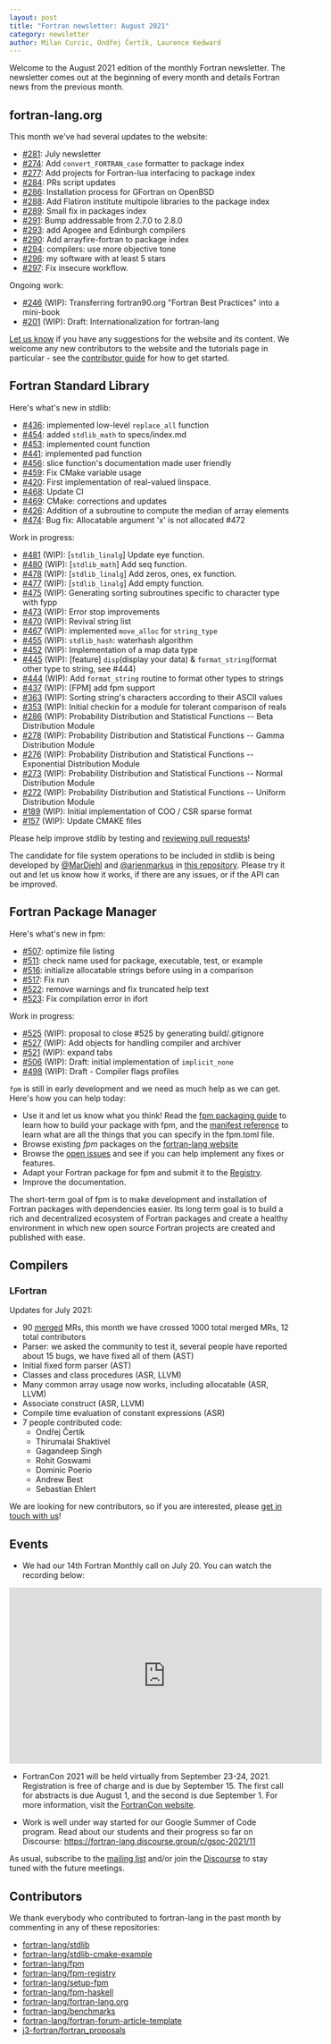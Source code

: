 ```yaml
---
layout: post
title: "Fortran newsletter: August 2021"
category: newsletter
author: Milan Curcic, Ondřej Čertík, Laurence Kedward
---
```


Welcome to the August 2021 edition of the monthly Fortran newsletter.
The newsletter comes out at the beginning of every month and details
Fortran news from the previous month.

<ul id="page-nav"></ul>

## fortran-lang.org

This month we've had several updates to the website:

* [#281](https://github.com/fortran-lang/fortran-lang.org/pull/281):
  July newsletter
* [#274](https://github.com/fortran-lang/fortran-lang.org/pull/274):
  Add `convert_FORTRAN_case` formatter to package index
* [#277](https://github.com/fortran-lang/fortran-lang.org/pull/277):
  Add projects for Fortran-lua interfacing to package index
* [#284](https://github.com/fortran-lang/fortran-lang.org/pull/284):
  PRs script updates
* [#286](https://github.com/fortran-lang/fortran-lang.org/pull/286):
  Installation process for GFortran on OpenBSD
* [#288](https://github.com/fortran-lang/fortran-lang.org/pull/288):
  Add Flatiron institute multipole libraries to the package index
* [#289](https://github.com/fortran-lang/fortran-lang.org/pull/289):
  Small fix in packages index
* [#291](https://github.com/fortran-lang/fortran-lang.org/pull/291):
  Bump addressable from 2.7.0 to 2.8.0
* [#293](https://github.com/fortran-lang/fortran-lang.org/pull/293):
  add Apogee and Edinburgh compilers
* [#290](https://github.com/fortran-lang/fortran-lang.org/pull/290):
  Add arrayfire-fortran to package index
* [#294](https://github.com/fortran-lang/fortran-lang.org/pull/294):
  compilers: use more objective tone
* [#296](https://github.com/fortran-lang/fortran-lang.org/pull/296):
  my software with at least 5 stars
* [#297](https://github.com/fortran-lang/fortran-lang.org/pull/297):
  Fix insecure workflow.

Ongoing work:

* [#246](https://github.com/fortran-lang/fortran-lang.org/pull/246) (WIP):
  Transferring fortran90.org "Fortran Best Practices" into a mini-book
* [#201](https://github.com/fortran-lang/fortran-lang.org/pull/201) (WIP):
  Draft: Internationalization for fortran-lang

[Let us know](https://github.com/fortran-lang/fortran-lang.org/issues) if you have any suggestions for the website and its content.
We welcome any new contributors to the website and the tutorials page in particular - see the [contributor guide](https://github.com/fortran-lang/fortran-lang.org/blob/HEAD/CONTRIBUTING.md) for how to get started.

## Fortran Standard Library

Here's what's new in stdlib:

* [#436](https://github.com/fortran-lang/stdlib/pull/436):
  implemented low-level `replace_all` function
* [#454](https://github.com/fortran-lang/stdlib/pull/454):
  added `stdlib_math` to specs/index.md
* [#453](https://github.com/fortran-lang/stdlib/pull/453):
  implemented count function
* [#441](https://github.com/fortran-lang/stdlib/pull/441):
  implemented pad function
* [#456](https://github.com/fortran-lang/stdlib/pull/456):
  slice function's documentation made user friendly
* [#459](https://github.com/fortran-lang/stdlib/pull/459):
  Fix CMake variable usage
* [#420](https://github.com/fortran-lang/stdlib/pull/420):
  First implementation of real-valued linspace.
* [#468](https://github.com/fortran-lang/stdlib/pull/468):
  Update CI
* [#469](https://github.com/fortran-lang/stdlib/pull/469):
  CMake: corrections and updates
* [#426](https://github.com/fortran-lang/stdlib/pull/426):
  Addition of a subroutine to compute the median of array elements
* [#474](https://github.com/fortran-lang/stdlib/pull/474):
  Bug fix: Allocatable argument 'x' is not allocated #472

Work in progress:

* [#481](https://github.com/fortran-lang/stdlib/pull/481) (WIP):
  [`stdlib_linalg`] Update eye function.
* [#480](https://github.com/fortran-lang/stdlib/pull/480) (WIP):
  [`stdlib_math`] Add seq function.
* [#478](https://github.com/fortran-lang/stdlib/pull/478) (WIP):
  [`stdlib_linalg`] Add zeros, ones, ex function.
* [#477](https://github.com/fortran-lang/stdlib/pull/477) (WIP):
  [`stdlib_linalg`] Add empty function.
* [#475](https://github.com/fortran-lang/stdlib/pull/475) (WIP):
  Generating sorting subroutines specific to character type with fypp
* [#473](https://github.com/fortran-lang/stdlib/pull/473) (WIP):
  Error stop improvements
* [#470](https://github.com/fortran-lang/stdlib/pull/470) (WIP):
  Revival string list 
* [#467](https://github.com/fortran-lang/stdlib/pull/467) (WIP):
  implemented `move_alloc` for `string_type`
* [#455](https://github.com/fortran-lang/stdlib/pull/455) (WIP):
  `stdlib_hash`: waterhash algorithm
* [#452](https://github.com/fortran-lang/stdlib/pull/452) (WIP):
  Implementation of a map data type
* [#445](https://github.com/fortran-lang/stdlib/pull/445) (WIP):
  [feature] `disp`(display your data) & `format_string`(format other type to string, see #444)
* [#444](https://github.com/fortran-lang/stdlib/pull/444) (WIP):
  Add `format_string` routine to format other types to strings
* [#437](https://github.com/fortran-lang/stdlib/pull/437) (WIP):
  [FPM] add fpm support
* [#363](https://github.com/fortran-lang/stdlib/pull/363) (WIP):
  Sorting string's characters according to their ASCII values
* [#353](https://github.com/fortran-lang/stdlib/pull/353) (WIP):
  Initial checkin for a module for tolerant comparison of reals
* [#286](https://github.com/fortran-lang/stdlib/pull/286) (WIP):
  Probability Distribution and Statistical Functions -- Beta Distribution Module
* [#278](https://github.com/fortran-lang/stdlib/pull/278) (WIP):
  Probability Distribution and Statistical Functions -- Gamma Distribution Module
* [#276](https://github.com/fortran-lang/stdlib/pull/276) (WIP):
  Probability Distribution and Statistical Functions -- Exponential Distribution Module
* [#273](https://github.com/fortran-lang/stdlib/pull/273) (WIP):
  Probability Distribution and Statistical Functions -- Normal Distribution Module 
* [#272](https://github.com/fortran-lang/stdlib/pull/272) (WIP):
  Probability Distribution and Statistical Functions -- Uniform Distribution Module
* [#189](https://github.com/fortran-lang/stdlib/pull/189) (WIP):
  Initial implementation of COO / CSR sparse format
* [#157](https://github.com/fortran-lang/stdlib/pull/157) (WIP):
  Update CMAKE files

Please help improve stdlib by testing and [reviewing pull requests](https://github.com/fortran-lang/stdlib/issues?q=is%3Apr+is%3Aopen+label%3A%22reviewers+needed%22)!

The candidate for file system operations to be included in stdlib is being developed by
[@MarDiehl](https://github.com/MarDiehl) and [@arjenmarkus](https://github.com/arjenmarkus)
in [this repository](https://github.com/MarDiehl/stdlib_os).
Please try it out and let us know how it works, if there are any issues, or if the API can be improved.

## Fortran Package Manager

Here's what's new in fpm:

* [#507](https://github.com/fortran-lang/fpm/pull/507):
  optimize file listing
* [#511](https://github.com/fortran-lang/fpm/pull/511):
  check name used for package, executable, test, or example
* [#516](https://github.com/fortran-lang/fpm/pull/516):
  initialize allocatable strings before using in a comparison
* [#517](https://github.com/fortran-lang/fpm/pull/517):
  Fix run
* [#522](https://github.com/fortran-lang/fpm/pull/522):
  remove warnings and fix truncated help text
* [#523](https://github.com/fortran-lang/fpm/pull/523):
  Fix compilation error in ifort

Work in progress:

* [#525](https://github.com/fortran-lang/fpm/pull/525) (WIP):
  proposal to close #525 by generating build/.gitignore
* [#527](https://github.com/fortran-lang/fpm/pull/527) (WIP):
  Add objects for handling compiler and archiver
* [#521](https://github.com/fortran-lang/fpm/pull/521) (WIP):
  expand tabs
* [#506](https://github.com/fortran-lang/fpm/pull/506) (WIP):
  Draft: initial implementation of `implicit_none`
* [#498](https://github.com/fortran-lang/fpm/pull/498) (WIP):
  Draft - Compiler flags profiles

`fpm` is still in early development and we need as much help as we can get.
Here's how you can help today:

* Use it and let us know what you think! Read the [fpm packaging guide](https://github.com/fortran-lang/fpm/blob/HEAD/PACKAGING.md) to learn how to build your package with fpm, and the [manifest reference](https://github.com/fortran-lang/fpm/blob/HEAD/manifest-reference.md) to learn what are all the things that you can specify in the fpm.toml file.
* Browse existing *fpm* packages on the [fortran-lang website](https://fortran-lang.org/packages/fpm)
* Browse the [open issues](https://github.com/fortran-lang/fpm/issues) and see if you can help implement any fixes or features.
* Adapt your Fortran package for fpm and submit it to the [Registry](https://github.com/fortran-lang/fpm-registry).
* Improve the documentation.

The short-term goal of fpm is to make development and installation of Fortran packages with dependencies easier.
Its long term goal is to build a rich and decentralized ecosystem of Fortran packages and create a healthy
environment in which new open source Fortran projects are created and published with ease.

## Compilers

### LFortran

Updates for July 2021:

* 90 [merged](https://gitlab.com/lfortran/lfortran/-/merge_requests?scope=all&state=merged) MRs, this month we have crossed 1000 total merged MRs, 12 total contributors
* Parser: we asked the community to test it, several people have reported about
  15 bugs, we have fixed all of them (AST)
* Initial fixed form parser (AST)
* Classes and class procedures (ASR, LLVM)
* Many common array usage now works, including allocatable (ASR, LLVM)
* Associate construct (ASR, LLVM)
* Compile time evaluation of constant expressions (ASR)
* 7 people contributed code:
    * Ondřej Čertík
    * Thirumalai Shaktivel
    * Gagandeep Singh
    * Rohit Goswami
    * Dominic Poerio
    * Andrew Best
    * Sebastian Ehlert

We are looking for new contributors, so if you are interested, please [get in
touch with us](https://lfortran.org/)!


## Events

* We had our 14th Fortran Monthly call on July 20.
You can watch the recording below:

<iframe width="560" height="315" src="https://www.youtube.com/embed/9goA20JAHls" frameborder="0" allow="accelerometer; autoplay; encrypted-media; gyroscope; picture-in-picture" allowfullscreen></iframe>

* FortranCon 2021 will be held virtually from September 23-24, 2021.
Registration is free of charge and is due by September 15.
The first call for abstracts is due August 1, and the second is due September 1.
For more information, visit the [FortranCon website](https://tcevents.chem.uzh.ch/event/14/).

* Work is well under way started for our Google Summer of Code program. Read about our students and their progress so far on Discourse: <https://fortran-lang.discourse.group/c/gsoc-2021/11>
  
As usual, subscribe to the [mailing list](https://groups.io/g/fortran-lang) and/or
join the [Discourse](https://fortran-lang.discourse.group) to stay tuned with the future meetings.

## Contributors

We thank everybody who contributed to fortran-lang in the past month by
commenting in any of these repositories:

* [fortran-lang/stdlib](https://github.com/fortran-lang/stdlib)
* [fortran-lang/stdlib-cmake-example](https://github.com/fortran-lang/stdlib-cmake-example)
* [fortran-lang/fpm](https://github.com/fortran-lang/fpm)
* [fortran-lang/fpm-registry](https://github.com/fortran-lang/fpm-registry)
* [fortran-lang/setup-fpm](https://github.com/fortran-lang/setup-fpm)
* [fortran-lang/fpm-haskell](https://github.com/fortran-lang/fpm-haskell)
* [fortran-lang/fortran-lang.org](https://github.com/fortran-lang/fortran-lang.org)
* [fortran-lang/benchmarks](https://github.com/fortran-lang/benchmarks)
* [fortran-lang/fortran-forum-article-template](https://github.com/fortran-lang/fortran-forum-article-template)
* [j3-fortran/fortran\_proposals](https://github.com/j3-fortran/fortran_proposals)

<div id="gh-contributors" data-startdate="June 01 2021" data-enddate="June 30 2021" height="500px"></div>

